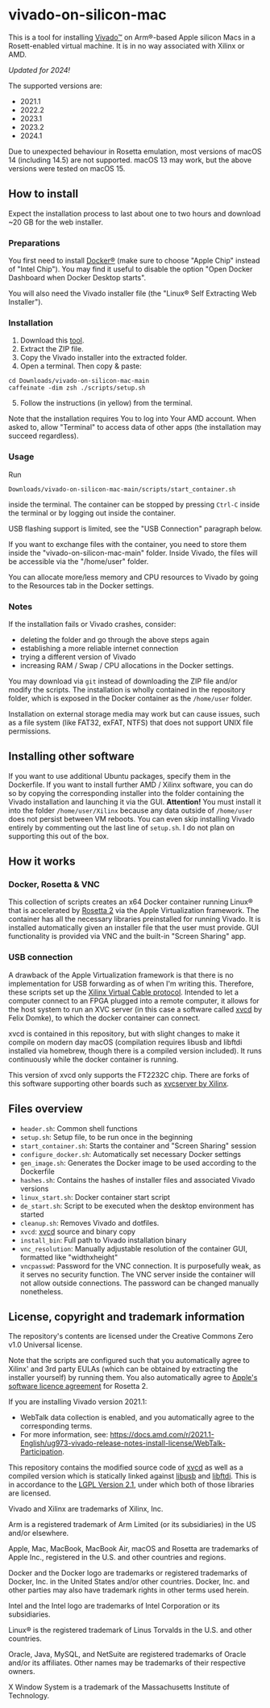 # vivado-on-silicon-mac
This is a tool for installing [Vivado™](https://www.xilinx.com/support/download/index.html/content/xilinx/en/downloadNav/vivado-design-tools.html) on Arm®-based Apple silicon Macs in a Rosett-enabled virtual machine. It is in no way associated with Xilinx or AMD.

*Updated for 2024!*

The supported versions are:
- 2021.1
- 2022.2
- 2023.1
- 2023.2
- 2024.1

Due to unexpected behaviour in Rosetta emulation, most versions of macOS 14 (including 14.5) are not supported. macOS 13 may work, but the above versions were tested on macOS 15.

## How to install
Expect the installation process to last about one to two hours and download ~20 GB for the web installer.

### Preparations
You first need to install [Docker®](https://www.docker.com/products/docker-desktop/) (make sure to choose "Apple Chip" instead of "Intel Chip"). You may find it useful to disable the option "Open Docker Dashboard when Docker Desktop starts".

You will also need the Vivado installer file (the "Linux® Self Extracting Web Installer").

### Installation
1. Download this [tool](https://github.com/ichi4096/vivado-on-silicon-mac/archive/refs/heads/main.zip).
2. Extract the ZIP file.
3. Copy the Vivado installer into the extracted folder.
4. Open a terminal. Then copy & paste:
```
cd Downloads/vivado-on-silicon-mac-main
caffeinate -dim zsh ./scripts/setup.sh
```
5. Follow the instructions (in yellow) from the terminal.

Note that the installation requires You to log into Your AMD account. When asked to, allow "Terminal" to access data of other apps (the installation may succeed regardless).

### Usage
Run
```
Downloads/vivado-on-silicon-mac-main/scripts/start_container.sh
```
inside the terminal. The container can be stopped by pressing `Ctrl-C` inside the terminal or by logging out inside the container.

USB flashing support is limited, see the "USB Connection" paragraph below.

If you want to exchange files with the container, you need to store them inside the "vivado-on-silicon-mac-main" folder. Inside Vivado, the files will be accessible via the "/home/user" folder.

You can allocate more/less memory and CPU resources to Vivado by going to the Resources tab in the Docker settings.

### Notes

If the installation fails or Vivado crashes, consider:
- deleting the folder and go through the above steps again
- establishing a more reliable internet connection
- trying a different version of Vivado
- increasing RAM / Swap / CPU allocations in the Docker settings.

You may download via `git` instead of downloading the ZIP file and/or modify the scripts. The installation is wholly contained in the repository folder, which is exposed in the Docker container as the `/home/user` folder.

Installation on external storage media may work but can cause issues, such as a file system (like FAT32, exFAT, NTFS) that does not support UNIX file permissions.

## Installing other software
If you want to use additional Ubuntu packages, specify them in the Dockerfile. If you want to install further AMD / Xilinx software, you can do so by copying the corresponding installer into the folder containing the Vivado installation and launching it via the GUI. __Attention!__ You must install it into the folder `/home/user/Xilinx` because any data outside of `/home/user` does not persist between VM reboots. You can even skip installing Vivado entirely by commenting out the last line of `setup.sh`. I do not plan on supporting this out of the box.

## How it works
### Docker, Rosetta & VNC
This collection of scripts creates an x64 Docker container running Linux® that is accelerated by [Rosetta 2](https://developer.apple.com/documentation/apple-silicon/about-the-rosetta-translation-environment) via the Apple Virtualization framework. The container has all the necessary libraries preinstalled for running Vivado. It is installed automatically given an installer file that the user must provide. GUI functionality is provided via VNC and the built-in "Screen Sharing" app.

### USB connection
A drawback of the Apple Virtualization framework is that there is no implementation for USB forwarding as of when I'm writing this. Therefore, these scripts set up the [Xilinx Virtual Cable protocol](https://xilinx-wiki.atlassian.net/wiki/spaces/A/pages/644579329/Xilinx+Virtual+Cable). Intended to let a computer connect to an FPGA plugged into a remote computer, it allows for the host system to run an XVC server (in this case a software called [xvcd](https://github.com/tmbinc/xvcd) by Felix Domke), to which the docker container can connect.

xvcd is contained in this repository, but with slight changes to make it compile on modern day macOS (compilation requires libusb and libftdi installed via homebrew, though there is a compiled version included). It runs continuously while the docker container is running.

This version of xvcd only supports the FT2232C chip. There are forks of this software supporting other boards such as [xvcserver by Xilinx](https://github.com/Xilinx/XilinxVirtualCable).

## Files overview
- `header.sh`: Common shell functions
- `setup.sh`: Setup file, to be run once in the beginning
- `start_container.sh`: Starts the container and "Screen Sharing" session
- `configure_docker.sh`: Automatically set necessary Docker settings
- `gen_image.sh`: Generates the Docker image to be used according to the Dockerfile
- `hashes.sh`: Contains the hashes of installer files and associated Vivado versions
- `linux_start.sh`: Docker container start script
- `de_start.sh`: Script to be executed when the desktop environment has started
- `cleanup.sh`: Removes Vivado and dotfiles.
- `xvcd`: [xvcd](https://github.com/tmbinc/xvcd) source and binary copy
- `install_bin`: Full path to Vivado installation binary
- `vnc_resolution`: Manually adjustable resolution of the container GUI, formatted like "widthxheight"
- `vncpasswd`: Password for the VNC connection. It is purposefully weak, as it serves no security function. The VNC server inside the container will not allow outside connections. The password can be changed manually nonetheless.

## License, copyright and trademark information
The repository's contents are licensed under the Creative Commons Zero v1.0 Universal license.

Note that the scripts are configured such that you automatically agree to Xilinx' and 3rd party EULAs (which can be obtained by extracting the installer yourself) by running them. You also automatically agree to [Apple's software licence agreement](https://www.apple.com/legal/sla/) for Rosetta 2.

If you are installing Vivado version 2021.1:
- WebTalk data collection is enabled, and you automatically agree to the corresponding terms.
- For more information, see: https://docs.amd.com/r/2021.1-English/ug973-vivado-release-notes-install-license/WebTalk-Participation.

This repository contains the modified source code of [xvcd](https://github.com/tmbinc/xvcd) as well as a compiled version which is statically linked against [libusb](https://libusb.info/) and [libftdi](https://www.intra2net.com/en/developer/libftdi/). This is in accordance to the [LGPL Version 2.1](https://www.gnu.org/licenses/old-licenses/lgpl-2.1.html), under which both of those libraries are licensed.

Vivado and Xilinx are trademarks of Xilinx, Inc.

Arm is a registered trademark of Arm Limited (or its subsidiaries) in the US and/or elsewhere.

Apple, Mac, MacBook, MacBook Air, macOS and Rosetta are trademarks of Apple Inc., registered in the U.S. and other countries and regions.

Docker and the Docker logo are trademarks or registered trademarks of Docker, Inc. in the United States and/or other countries. Docker, Inc. and other parties may also have trademark rights in other terms used herein.

Intel and the Intel logo are trademarks of Intel Corporation or its subsidiaries.

Linux® is the registered trademark of Linus Torvalds in the U.S. and other countries.

Oracle, Java, MySQL, and NetSuite are registered trademarks of Oracle and/or its affiliates. Other names may be trademarks of their respective owners.

X Window System is a trademark of the Massachusetts Institute of Technology.
